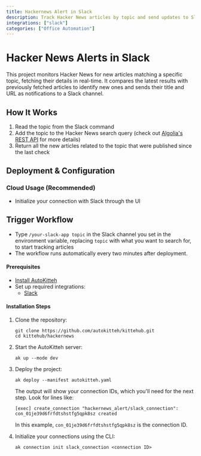 ```yaml
---
title: Hackernews Alert in Slack 
description: Track Hacker News articles by topic and send updates to Slack
integrations: ["slack"]
categories: ["Office Automation"]
---
```


# Hacker News Alerts in Slack

This project monitors Hacker News for new articles matching a specific topic, fetching their details in real-time. It compares the latest results with previously fetched articles to identify new ones and sends their title and URL as notifications to a Slack channel.

## How It Works

1. Read the topic from the Slack command
2. Add the topic to the Hacker News search query (check out [Algolia's REST API](https://www.algolia.com/doc/api-reference/rest-api) for more details)
3. Return all the new articles related to the topic that were published since the last check

## Deployment & Configuration

### Cloud Usage (Recommended)

- Initialize your connection with Slack through the UI

## Trigger Workflow

- Type `/your-slack-app topic` in the Slack channel you set in the environment variable, replacing `topic` with what you want to search for, to start tracking articles
- The workflow runs automatically every two minutes after deployment. 

#### Prerequisites
- [Install AutoKitteh](https://docs.autokitteh.com/get_started/install)
- Set up required integrations:
  - [Slack](https://docs.autokitteh.com/integrations/slack)

#### Installation Steps
1. Clone the repository:
   ```shell
   git clone https://github.com/autokitteh/kittehub.git
   cd kittehub/hackernews
   ```

2. Start the AutoKitteh server:
   ```shell
   ak up --mode dev
   ```

3. Deploy the project:
   ```shell
   ak deploy --manifest autokitteh.yaml
   ```

   The output will show your connection IDs, which you'll need for the next step. Look for lines like:
   ```shell
   [exec] create_connection "hackernews_alert/slack_connection": con_01je39d6frfdtshstfg5qpk8sz created
   ```
   
   In this example, `con_01je39d6frfdtshstfg5qpk8sz` is the connection ID.

4. Initialize your connections using the CLI:
   ```shell
   ak connection init slack_connection <connection ID>
   ```

